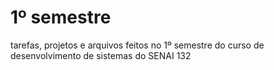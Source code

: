 # 1º semestre
tarefas, projetos e arquivos feitos no 1º semestre do curso de desenvolvimento de sistemas do SENAI 132
